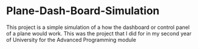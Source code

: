 # Plane-Dash-Board-Simulation
This project is a simple simulation of a how the dashboard or control panel of a plane would work.
This was the project that I did for in my second year of University for the Advanced Programming module
